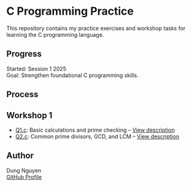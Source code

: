 # C Programming Practice

This repository contains my practice exercises and workshop tasks for learning the C programming language.

## Progress

Started: Session 1 2025  
Goal: Strengthen foundational C programming skills.

## Process

## Workshop 1
- [Q1.c](workshop1/Q1.c): Basic calculations and prime checking – [View description](workshop1/Q1.md)
- [Q2.c](workshop1/Q2.c): Common prime divisors, GCD, and LCM – [View description](workshop1/Q2.md)


## Author

Dung Nguyen  
[GitHub Profile](https://github.com/dungnguyen1206)
